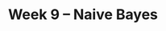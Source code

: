---
    title: Week 9 – Naive Bayes
    weekNumber: 9
    days:
      - date: 2024-3-4
        events:
          "**LEC 22**{: .label .label-lecture } [Independence and Conditional Independence](resources/lecture/lec22.pdf) [✏️](resources/lecture/lec22_b00.pdf)":
          "**DISC**{: .label .label-disc }":
          # "**DISC**{: .label .label-disc } Midterm 2 Prep: [Mock Exam](resources/exams/mockmidterm2.pdf), [Solutions](resources/exams/mockmidterm2sol.pdf), and [Rubric](resources/exams/mockmidterm2rubric.pdf)":
      - date: 2024-3-6
        events:
         "**LEC 23**{: .label .label-lecture } [Naive Bayes](resources/lecture/lec23.pdf) [✏️](resources/lecture/lec23_b00.pdf)":
         "**HW 7**{: .label .label-hw }":
          # "**HW 7**{: .label .label-hw } [Homework 7](resources/homework/hw7/homework7.pdf) [🍃](https://www.overleaf.com/read/zkppqvmmtbtb)":
      - date: 2024-3-8
        events:
          "**LEC 24**{: .label .label-lecture } [More Naive Bayes](resources/lecture/lec24.pdf) [✏️](resources/lecture/lec24_b00.pdf)":
---